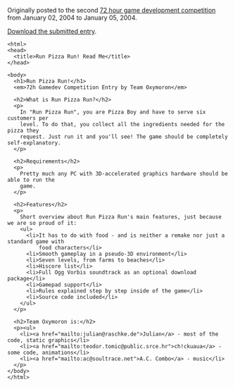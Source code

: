 Originally posted to the second [72 hour game development competition](https://github.com/featherless/72hourgdc)
from January 02, 2004 to January 05, 2004.

[Download the submitted entry](https://github.com/72hourgdc-2004-january/runpizzarun/archive/submission.zip).

    <html>
    <head>
      <title>Run Pizza Run! Read Me</title>
    </head>

    <body>
      <h1>Run Pizza Run!</h1>
      <em>72h Gamedev Competition Entry by Team Oxymoron</em>

      <h2>What is Run Pizza Run?</h2>
      <p>
        In "Run Pizza Run", you are Pizza Boy and have to serve six customers per 
        level. To do that, you collect all the ingredients needed for the pizza they
        request. Just run it and you'll see! The game should be completely self-explanatory.
      </p>

      <h2>Requirements</h2>
      <p>
        Pretty much any PC with 3D-accelerated graphics hardware should be able to run the
        game.
      </p>

      <h2>Features</h2>
      <p>
        Short overview about Run Pizza Run's main features, just because we are so proud of it:
        <ul>
          <li>It has to do with food - and is neither a remake nor just a standard game with
              food characters</li>
          <li>Smooth gameplay in a pseudo-3D environment</li>
          <li>Seven levels, from farms to beaches</li>
          <li>Hiscore list</li>
          <li>Full Ogg Vorbis soundtrack as an optional download package</li>
          <li>Gamepad support</li>
          <li>Rules explained step by step inside of the game</li>
          <li>Source code included</li>
        </ul>
      </p>

      <h2>Team Oxymoron is:</h2>
      <p><ul>
        <li><a href="mailto:julian@raschke.de">Julian</a> - most of the code, static graphics</li>
        <li><a href="mailto:teodor.tomic@public.srce.hr">ch!ckuaua</a> - some code, animations</li>
        <li><a href="mailto:ac@soultrace.net">A.C. Combo</a> - music</li>
      </p>
    </body>
    </html>